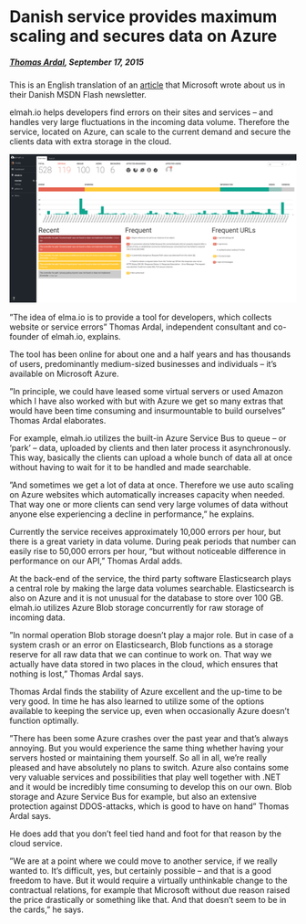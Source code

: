 # Danish service provides maximum scaling and secures data on Azure

##### [Thomas Ardal](http://elmah.io/about/), September 17, 2015

This is an English translation of an [article](http://blogs.msdn.com/b/msdndk/archive/2015/09/09/dansk-tjeneste-skalerer-maksimalt-og-sikrer-data-paa-azure.aspx) that Microsoft wrote about us in their Danish MSDN Flash newsletter.

elmah.io helps developers find errors on their sites and services – and handles very large fluctuations in the incoming data volume. Therefore the service, located on Azure, can scale to the current demand and secure the clients data with extra storage in the cloud.

![Screenshot of Overview on elmah.io](images/overview.png)

”The idea of elma.io is to provide a tool for developers, which collects website or service errors” Thomas Ardal, independent consultant and co-founder of elmah.io, explains.

The tool has been online for about one and a half years and has thousands of users, predominantly medium-sized businesses and individuals – it’s available on Microsoft Azure.

”In principle, we could have leased some virtual servers or used Amazon which I have also worked with but with Azure we get so many extras that would have been time consuming and insurmountable to build ourselves” Thomas Ardal elaborates.

For example, elmah.io utilizes the built-in Azure Service Bus to queue – or ‘park’ – data, uploaded by clients and then later process it asynchronously. This way, basically the clients can upload a whole bunch of data all at once without having to wait for it to be handled and made searchable.

”And sometimes we get a lot of data at once. Therefore we use auto scaling on Azure websites which automatically increases capacity when needed. That way one or more clients can send very large volumes of data without anyone else experiencing a decline in performance,” he explains.

Currently the service receives approximately 10,000 errors per hour, but there is a great variety in data volume. During peak periods that number can easily rise to 50,000 errors per hour, “but without noticeable difference in performance on our API,” Thomas Ardal adds.

At the back-end of the service, the third party software Elasticsearch plays a central role by making the large data volumes searchable. Elasticsearch is also on Azure and it is not unusual for the database to store over 100 GB. elmah.io utilizes Azure Blob storage concurrently for raw storage of incoming data.

”In normal operation Blob storage doesn’t play a major role. But in case of a system crash or an error on Elasticsearch, Blob functions as a storage reserve for all raw data that we can continue to work on. That way we actually have data stored in two places in the cloud, which ensures that nothing is lost,” Thomas Ardal says.

Thomas Ardal finds the stability of Azure excellent and the up-time to be very good. In time he has also learned to utilize some of the options available to keeping the service up, even when occasionally Azure doesn’t function optimally.

”There has been some Azure crashes over the past year and that’s always annoying. But you would experience the same thing whether having your servers hosted or maintaining them yourself. So all in all, we’re really pleased and have absolutely no plans to switch. Azure also contains some very valuable services and possibilities that play well together with .NET and it would be incredibly time consuming to develop this on our own. Blob storage and Azure Service Bus for example, but also an extensive protection against DDOS-attacks, which is good to have on hand” Thomas Ardal says.

He does add that you don’t feel tied hand and foot for that reason by the cloud service.

”We are at a point where we could move to another service, if we really wanted to. It’s difficult, yes, but certainly possible – and that is a good freedom to have. But it would require a virtually unthinkable change to the contractual relations, for example that Microsoft without due reason raised the price drastically or something like that. And that doesn’t seem to be in the cards,” he says.
